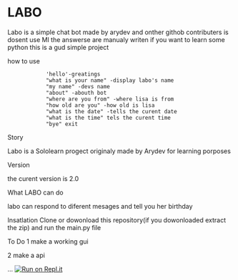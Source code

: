 # LABO
Labo is a simple chat bot made by arydev and onther githob contributers is dosent use Ml the answerse are manualy writen
if you want to learn some python this is a gud simple project 


how to use


                'hello'-greatings
                "what is your name" -display labo's name
                "my name" -devs name
                "about" -abouth bot
                "where are you from" -where lisa is from
                "how old are you" -how old is lisa
                "what is the date" -tells the curent date
                "what is the time" tels the curent time
                "bye" exit

Story

Labo is a Sololearn progect originaly made by Arydev for learning porposes

Version

the curent version is 2.0

What LABO can do

labo can respond to diferent mesages and tell you her birthday 

Insatlation
Clone or dowonload this repository(if you dowonloaded extract the zip) and run the main.py file

To Do
1 make a working gui

2 make a api

...
[![Run on Repl.it](https://repl.it/badge/github/arydevy/LABO)](https://repl.it/github/arydevy/LABO)